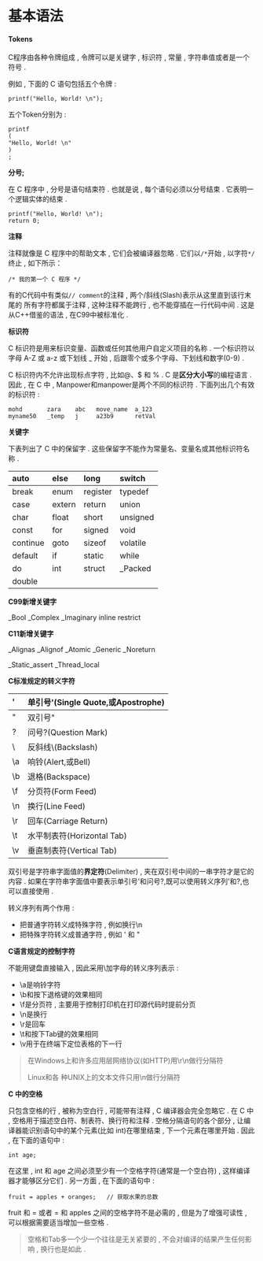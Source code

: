 # 基本语法

#### Tokens

C程序由各种令牌组成 , 令牌可以是关键字 , 标识符 , 常量 , 字符串值或者是一个符号 .

例如 , 下面的 C 语句包括五个令牌 :

```
printf("Hello, World! \n");
```

五个Token分别为 :

```
printf
(
"Hello, World! \n"
)
;
```

**分号;**

在 C 程序中 , 分号是语句结束符 . 也就是说 , 每个语句必须以分号结束 . 它表明一个逻辑实体的结束 .

```
printf("Hello, World! \n");
return 0;
```

**注释**

注释就像是 C 程序中的帮助文本 , 它们会被编译器忽略 . 它们以`/*`开始 , 以字符`*/`终止 , 如下所示：

```
/* 我的第一个 C 程序 */
```

有的C代码中有类似`// comment`的注释 , 两个/斜线\(Slash\)表示从这里直到该行末尾的 所有字符都属于注释 , 这种注释不能跨行 , 也不能穿插在一行代码中间 . 这是从C++借鉴的语法 , 在C99中被标准化 .

**标识符**

C 标识符是用来标识变量、函数或任何其他用户自定义项目的名称 . 一个标识符以字母 A-Z 或 a-z 或下划线 \_ 开始 , 后跟零个或多个字母、下划线和数字\(0-9\) .

C 标识符内不允许出现标点字符 , 比如@、$ 和 % . C 是**区分大小写**的编程语言 . 因此 , 在 C 中 , Manpower和manpower是两个不同的标识符 . 下面列出几个有效的标识符 :

```
mohd       zara    abc   move_name  a_123
myname50   _temp   j     a23b9      retVal
```

**关键字**

下表列出了 C 中的保留字 . 这些保留字不能作为常量名、变量名或其他标识符名称 .

| auto | else | long | switch |
| :--- | :--- | :--- | :--- |
| break | enum | register | typedef |
| case | extern | return | union |
| char | float | short | unsigned |
| const | for | signed | void |
| continue | goto | sizeof | volatile |
| default | if | static | while |
| do | int | struct | \_Packed |
| double |  |  |  |

**C99新增关键字**

\_Bool    \_Complex    \_Imaginary    inline    restrict

**C11新增关键字**

\_Alignas    \_Alignof    \_Atomic    \_Generic    \_Noreturn

\_Static\_assert    \_Thread\_local

**C标准规定的转义字符**

| \' | 单引号'\(Single Quote,或Apostrophe\) |
| :--- | :--- |
| \" | 双引号" |
| \? | 问号?\(Question Mark\) |
| \ | 反斜线\\(Backslash\) |
| \a | 响铃\(Alert,或Bell\) |
| \b | 退格\(Backspace\) |
| \f | 分页符\(Form Feed\) |
| \n | 换行\(Line Feed\) |
| \r | 回车\(Carriage Return\) |
| \t | 水平制表符\(Horizontal Tab\) |
| \v | 垂直制表符\(Vertical Tab\) |

双引号是字符串字面值的**界定符**\(Delimiter\) , 夹在双引号中间的一串字符才是它的内容 . 如果在字符串字面值中要表示单引号'和问号?,既可以使用转义序列\'和\?,也可以直接使用 .

转义序列有两个作用 :

* 把普通字符转义成特殊字符 , 例如换行\n
* 把特殊字符转义成普通字符 , 例如 ' 和 " 

**C语言规定的控制字符**

不能用键盘直接输入 , 因此采用\加字母的转义序列表示 :

* \a是响铃字符
* \b和按下退格键的效果相同
* \f是分页符 , 主要用于控制打印机在打印源代码时提前分页
* \n是换行
* \r是回车
* \t和按下Tab键的效果相同
* \v用于在终端下定位表格的下一行

> 在Windows上和许多应用层网络协议\(如HTTP\)用\r\n做行分隔符
>
> Linux和各 种UNIX上的文本文件只用\n做行分隔符

**C 中的空格**

只包含空格的行 , 被称为空白行 , 可能带有注释 , C 编译器会完全忽略它 . 在 C 中 , 空格用于描述空白符、制表符、换行符和注释 . 空格分隔语句的各个部分 , 让编译器能识别语句中的某个元素\(比如 int\)在哪里结束 , 下一个元素在哪里开始 . 因此 , 在下面的语句中 :

```
int age;
```

在这里 , int 和 age 之间必须至少有一个空格字符\(通常是一个空白符\) , 这样编译器才能够区分它们 . 另一方面 , 在下面的语句中 :

```
fruit = apples + oranges;   // 获取水果的总数
```

fruit 和 = 或者 = 和 apples 之间的空格字符不是必需的 , 但是为了增强可读性 , 可以根据需要适当增加一些空格 .

> 空格和Tab多一个少一个往往是无关紧要的 , 不会对编译的结果产生任何影响 , 换行也是如此 .





